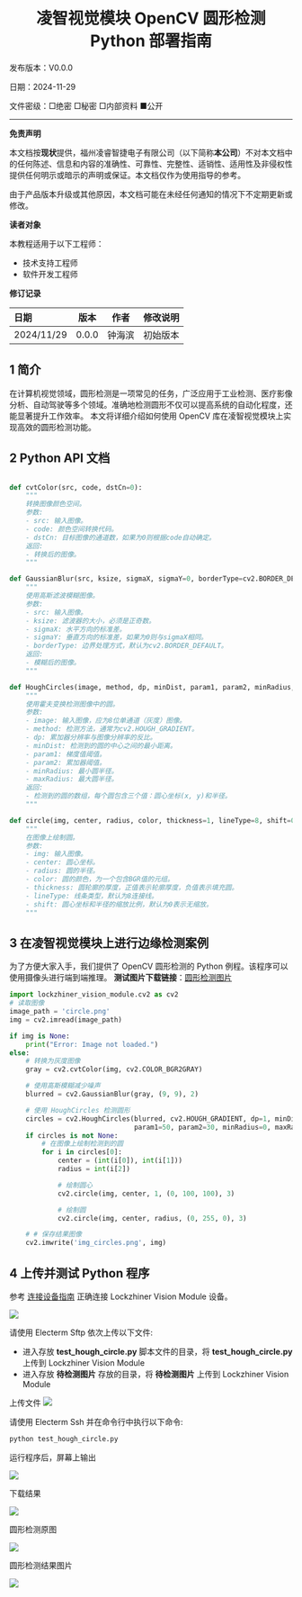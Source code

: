 <h1 align="center">凌智视觉模块 OpenCV 圆形检测 Python 部署指南</h1>

发布版本：V0.0.0

日期：2024-11-29

文件密级：□绝密 □秘密 □内部资料 ■公开  

---

**免责声明**  

本文档按**现状**提供，福州凌睿智捷电子有限公司（以下简称**本公司**）不对本文档中的任何陈述、信息和内容的准确性、可靠性、完整性、适销性、适用性及非侵权性提供任何明示或暗示的声明或保证。本文档仅作为使用指导的参考。  

由于产品版本升级或其他原因，本文档可能在未经任何通知的情况下不定期更新或修改。  

**读者对象**  

本教程适用于以下工程师：  

- 技术支持工程师  
- 软件开发工程师  

**修订记录**  

| **日期**     | **版本** | **作者** | **修改说明** |
|:-----------| -------- |--------| ------------ |
| 2024/11/29 | 0.0.0    | 钟海滨    | 初始版本     |

## 1 简介

在计算机视觉领域，圆形检测是一项常见的任务，广泛应用于工业检测、医疗影像分析、自动驾驶等多个领域。准确地检测圆形不仅可以提高系统的自动化程度，还能显著提升工作效率。 本文将详细介绍如何使用 OpenCV 库在凌智视觉模块上实现高效的圆形检测功能。


## 2 Python API 文档

```python

def cvtColor(src, code, dstCn=0):
    """
    转换图像颜色空间。
    参数:
    - src: 输入图像。
    - code: 颜色空间转换代码。
    - dstCn: 目标图像的通道数，如果为0则根据code自动确定。
    返回:
    - 转换后的图像。
    """

def GaussianBlur(src, ksize, sigmaX, sigmaY=0, borderType=cv2.BORDER_DEFAULT):
    """
    使用高斯滤波模糊图像。
    参数:
    - src: 输入图像。
    - ksize: 滤波器的大小，必须是正奇数。
    - sigmaX: 水平方向的标准差。
    - sigmaY: 垂直方向的标准差，如果为0则与sigmaX相同。
    - borderType: 边界处理方式，默认为cv2.BORDER_DEFAULT。
    返回:
    - 模糊后的图像。
    """

def HoughCircles(image, method, dp, minDist, param1, param2, minRadius, maxRadius):
    """
    使用霍夫变换检测图像中的圆。
    参数:
    - image: 输入图像，应为8位单通道（灰度）图像。
    - method: 检测方法，通常为cv2.HOUGH_GRADIENT。
    - dp: 累加器分辨率与图像分辨率的反比。
    - minDist: 检测到的圆的中心之间的最小距离。
    - param1: 梯度值阈值。
    - param2: 累加器阈值。
    - minRadius: 最小圆半径。
    - maxRadius: 最大圆半径。
    返回:
    - 检测到的圆的数组，每个圆包含三个值：圆心坐标(x, y)和半径。
    """

def circle(img, center, radius, color, thickness=1, lineType=8, shift=0):
    """
    在图像上绘制圆。
    参数:
    - img: 输入图像。
    - center: 圆心坐标。
    - radius: 圆的半径。
    - color: 圆的颜色，为一个包含BGR值的元组。
    - thickness: 圆轮廓的厚度，正值表示轮廓厚度，负值表示填充圆。
    - lineType: 线条类型，默认为8连接线。
    - shift: 圆心坐标和半径的缩放比例，默认为0表示无缩放。
    """

```

## 3 在凌智视觉模块上进行边缘检测案例 

为了方便大家入手，我们提供了 OpenCV 圆形检测的 Python 例程。该程序可以使用摄像头进行端到端推理。
**测试图片下载链接**：[圆形检测图片](https://gitee.com/LockzhinerAI/LockzhinerVisionModule/releases/download/v0.0.4/circle.png)

```python
import lockzhiner_vision_module.cv2 as cv2
# 读取图像
image_path = 'circle.png'
img = cv2.imread(image_path)

if img is None:
    print("Error: Image not loaded.")
else:
    # 转换为灰度图像
    gray = cv2.cvtColor(img, cv2.COLOR_BGR2GRAY)

    # 使用高斯模糊减少噪声
    blurred = cv2.GaussianBlur(gray, (9, 9), 2)

    # 使用 HoughCircles 检测圆形
    circles = cv2.HoughCircles(blurred, cv2.HOUGH_GRADIENT, dp=1, minDist=50,
                               param1=50, param2=30, minRadius=0, maxRadius=0)
    if circles is not None:
        # 在图像上绘制检测到的圆
        for i in circles[0]:
            center = (int(i[0]), int(i[1]))
            radius = int(i[2])

            # 绘制圆心
            cv2.circle(img, center, 1, (0, 100, 100), 3)

            # 绘制圆
            cv2.circle(img, center, radius, (0, 255, 0), 3)

    # # 保存结果图像
    cv2.imwrite('img_circles.png', img)

```
## 4 上传并测试 Python 程序

参考 [连接设备指南](../../../../docs/introductory_tutorial/connect_device_using_ssh.md) 正确连接 Lockzhiner Vision Module 设备。

![](../../../../docs/introductory_tutorial/images/connect_device_using_ssh/ssh_success.png)

请使用 Electerm Sftp 依次上传以下文件:

- 进入存放 **test_hough_circle.py** 脚本文件的目录，将 **test_hough_circle.py** 上传到 Lockzhiner Vision Module
- 进入存放 **待检测图片** 存放的目录，将 **待检测图片** 上传到 Lockzhiner Vision Module

上传文件
![](./images/ssh.png)

请使用 Electerm Ssh 并在命令行中执行以下命令:

```bash
python test_hough_circle.py
```

运行程序后，屏幕上输出 

![](./images/img.png)

下载结果

![](./images/result.png)

圆形检测原图

![](./images/circle.png)

圆形检测结果图片

![](./images/img_circles.png)




